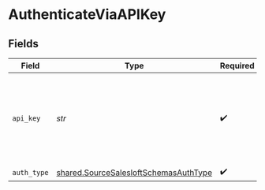 # AuthenticateViaAPIKey


## Fields

| Field                                                                                                                                                                               | Type                                                                                                                                                                                | Required                                                                                                                                                                            | Description                                                                                                                                                                         |
| ----------------------------------------------------------------------------------------------------------------------------------------------------------------------------------- | ----------------------------------------------------------------------------------------------------------------------------------------------------------------------------------- | ----------------------------------------------------------------------------------------------------------------------------------------------------------------------------------- | ----------------------------------------------------------------------------------------------------------------------------------------------------------------------------------- |
| `api_key`                                                                                                                                                                           | *str*                                                                                                                                                                               | :heavy_check_mark:                                                                                                                                                                  | API Key for making authenticated requests. More instruction on how to find this value in our <a href="https://docs.airbyte.com/integrations/sources/salesloft#setup-guide">docs</a> |
| `auth_type`                                                                                                                                                                         | [shared.SourceSalesloftSchemasAuthType](../../models/shared/sourcesalesloftschemasauthtype.md)                                                                                      | :heavy_check_mark:                                                                                                                                                                  | N/A                                                                                                                                                                                 |